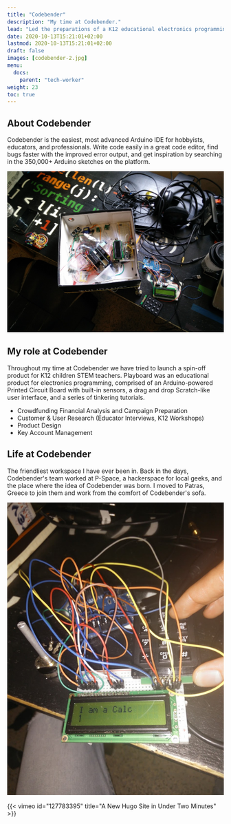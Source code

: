 ```yaml
---
title: "Codebender"
description: "My time at Codebender."
lead: "Led the preparations of a K12 educational electronics programming product along with its Kickstarter campaign."
date: 2020-10-13T15:21:01+02:00
lastmod: 2020-10-13T15:21:01+02:00
draft: false
images: [codebender-2.jpg]
menu:
  docs:
    parent: "tech-worker"
weight: 23
toc: true
---
```

## About Codebender

Codebender is the easiest, most advanced Arduino IDE for hobbyists, educators, and professionals. Write code easily in a great code editor, find bugs faster with the improved error output, and get inspiration by searching in the 350,000+ Arduino sketches on the platform.

![Box with Electronics](codebender-2.jpg "Codebender's Magic Maker's Box")

## My role at Codebender

Throughout my time at Codebender we have tried to launch a spin-off product for K12 children STEM teachers. Playboard was an educational product for electronics programming, comprised of an Arduino-powered Printed Circuit Board with built-in sensors, a drag and drop Scratch-like user interface, and a series of tinkering tutorials.

* Crowdfunding Financial Analysis and Campaign Preparation
* Customer & User Research (Educator Interviews, K12 Workshops)
* Product Design
* Key Account Management

## Life at Codebender

The friendliest workspace I have ever been in. Back in the days, Codebender's team worked at P-Space, a hackerspace for local geeks, and the place where the idea of Codebender was born. I moved to Patras, Greece to join them and work from the comfort of Codebender's sofa.

![Calculator Project on Breadboard](codebender-1.jpg "My Calculator Project")

{{< vimeo id="127783395" title="A New Hugo Site in Under Two Minutes" >}}
